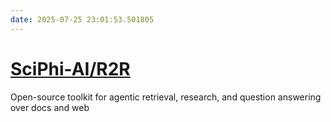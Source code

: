 ```yaml
---
date: 2025-07-25 23:01:53.501805
---
```


# [SciPhi-AI/R2R](https://github.com/SciPhi-AI/R2R)

Open-source toolkit for agentic retrieval, research, and question answering over docs and web